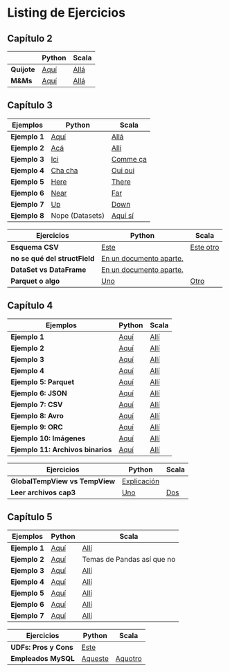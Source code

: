# Listing de Ejercicios

## Capítulo 2

|     | Python | Scala |
| --- | ------ | ----- |
| **Quijote** | [Aquí](chapter2/quijotecount.py) | [Allá](chapter2/quijotecount.scala) |
| **M&Ms** | [Aquí](chapter2/mnmcountExtra.py) | [Allá](chapter2/mnmCountExtra.scala) |

## Capítulo 3

| Ejemplos | Python | Scala |
| -------- | ------ | ----- |
| **Ejemplo 1** | [Aquí](chapter3/ejemplo1.py) | [Allá](chapter3/ejemplo1.scala) |
| **Ejemplo 2** | [Acá](chapter3/ejemplo2.py) | [Allí](chapter3/ejemplo2.scala) |
| **Ejemplo 3** | [Ici](chapter3/ejemplo3.py) | [Comme ça](chapter3/ejemplo3.scala) |
| **Ejemplo 4** | [Cha cha](chapter3/ejemplo4.py) | [Oui oui](chapter3/ejemplo4.scala) |
| **Ejemplo 5** | [Here](chapter3/ejemplo5.py) | [There](chapter3/ejemplo5.scala) |
| **Ejemplo 6** | [Near](chapter3/ejemplo6.py) | [Far](chapter3/ejemplo6.scala) |
| **Ejemplo 7** | [Up](chapter3/ejemplo7.py) | [Down](chapter3/ejemplo7.scala) |
| **Ejemplo 8** | Nope (Datasets) | [Aquí sí](chapter3/ejemplo8.scala) |

| Ejercicios | Python | Scala |
| ---------- | ------ | ----- |
| **Esquema CSV** | [Este](chapter3/esquemacsv.py) | [Este otro](chapter3/esquemacsv.scala) |
| **no se qué del structField** | [En un documento aparte.](chapter3/preguntas.md#StructField)
| **DataSet vs DataFrame** | [En un documento aparte.](chapter3/preguntas.md#DataSet_vs_DataFrame) |
| **Parquet o algo** | [Uno](chapter3/esquemacsv.py) | [Otro](chapter3/esquemacsv.scala) |

## Capítulo 4

| Ejemplos      | Python | Scala |
| ------------- | ------ | ----- |
| **Ejemplo 1** | [Aquí](chapter4/ejemplo1.py) | [Allí](chapter4/ejemplo1.scala) |
| **Ejemplo 2** | [Aquí](chapter4/ejemplo2.py) | [Allí](chapter4/ejemplo2.scala) |
| **Ejemplo 3** | [Aquí](chapter4/ejemplo3.py) | [Allí](chapter4/ejemplo3.scala) |
| **Ejemplo 4** | [Aquí](chapter4/ejemplo4.py) | [Allí](chapter4/ejemplo4.scala) |
| **Ejemplo 5: Parquet** | [Aquí](chapter4/ejemplo5.py) | [Allí](chapter4/ejemplo5.scala) |
| **Ejemplo 6: JSON** | [Aquí](chapter4/ejemplo6.py) | [Allí](chapter4/ejemplo6.scala) |
| **Ejemplo 7: CSV** | [Aquí](chapter4/ejemplo7.py) | [Allí](chapter4/ejemplo7.scala) |
| **Ejemplo 8: Avro** | [Aquí](chapter4/ejemplo8.py) | [Allí](chapter4/ejemplo8.scala) |
| **Ejemplo 9: ORC** | [Aquí](chapter4/ejemplo9.py) | [Allí](chapter4/ejemplo9.scala) |
| **Ejemplo 10: Imágenes** | [Aquí](chapter4/ejemplo10.py) | [Allí](chapter4/ejemplo10.scala) |
| **Ejemplo 11: Archivos binarios** | [Aquí](chapter4/ejemplo11.py) | [Allí](chapter4/ejemplo11.scala) |

| Ejercicios | Python | Scala |
| ---------- | ------ | ----- |
| **GlobalTempView vs TempView** | [Explicación](chapter4/global.md) |
| **Leer archivos cap3** | [Uno](chapter4/lectura.py) | [Dos](chapter4/lectura.scala) |

## Capítulo 5

| Ejemplos      | Python | Scala |
| ------------- | ------ | ----- |
| **Ejemplo 1** | [Aquí](chapter5/ejemplo1.py) | [Allí](chapter5/ejemplo1.scala) |
| **Ejemplo 2** | [Aquí](chapter5/ejemplo2.py) | Temas de Pandas así que no |
| **Ejemplo 3** | [Aquí](chapter5/ejemplo3.py) | [Allí](chapter5/ejemplo3.scala) |
| **Ejemplo 4** | [Aquí](chapter5/ejemplo4.py) | [Allí](chapter5/ejemplo4.scala) |
| **Ejemplo 5** | [Aquí](chapter5/ejemplo5.py) | [Allí](chapter5/ejemplo5.scala) |
| **Ejemplo 6** | [Aquí](chapter5/ejemplo6.py) | [Allí](chapter5/ejemplo6.scala) |
| **Ejemplo 7** | [Aquí](chapter5/ejemplo7.py) | [Allí](chapter5/ejemplo7.scala) |

| Ejercicios | Python | Scala |
| ---------- | ------ | ----- |
| **UDFs: Pros y Cons** | [Este](chapter5/udf.md) |
| **Empleados MySQL** | [Aqueste](chapter5/empleados.py) | [Aquotro](chapter5/empleados.scala)